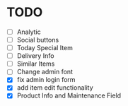 # TODO
- [ ] Analytic
- [ ] Social buttons
- [ ] Today Special Item
- [ ] Delivery Info
- [ ] Similar Items
- [ ] Change admin font
- [x] fix admin login form
- [x] add item edit functionality
- [x] Product Info and Maintenance Field
